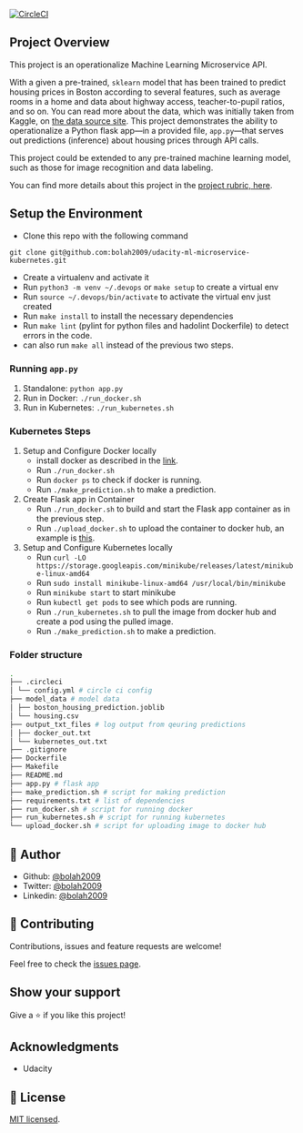 [![CircleCI](https://dl.circleci.com/status-badge/img/gh/bolah2009/udacity-ml-microservice-kubernetes/tree/master.svg?style=svg)](https://dl.circleci.com/status-badge/redirect/gh/bolah2009/udacity-ml-microservice-kubernetes/tree/master)

## Project Overview

This project is an operationalize Machine Learning Microservice API.

With a given a pre-trained, `sklearn` model that has been trained to predict housing prices in Boston according to several features, such as average rooms in a home and data about highway access, teacher-to-pupil ratios, and so on. You can read more about the data, which was initially taken from Kaggle, on [the data source site](https://www.kaggle.com/c/boston-housing). This project demonstrates the ability to operationalize a Python flask app—in a provided file, `app.py`—that serves out predictions (inference) about housing prices through API calls.

This project could be extended to any pre-trained machine learning model, such as those for image recognition and data labeling.

You can find more details about this project in the [project rubric, here](https://review.udacity.com/#!/rubrics/2576/view).

## Setup the Environment

- Clone this repo with the following command

```
git clone git@github.com:bolah2009/udacity-ml-microservice-kubernetes.git
```

- Create a virtualenv and activate it
- Run `python3 -m venv ~/.devops` or `make setup` to create a virtual env
- Run `source ~/.devops/bin/activate` to activate the virtual env just created
- Run `make install` to install the necessary dependencies
- Run `make lint` (pylint for python files and hadolint Dockerfile) to detect errors in the code.
- can also run `make all` instead of the previous two steps.

### Running `app.py`

1. Standalone: `python app.py`
2. Run in Docker: `./run_docker.sh`
3. Run in Kubernetes: `./run_kubernetes.sh`

### Kubernetes Steps

1. Setup and Configure Docker locally
   - install docker as described in the [link](https://docs.docker.com/engine/install/ubuntu/).
   - Run `./run_docker.sh`
   - Run `docker ps` to check if docker is running.
   - Run `./make_prediction.sh` to make a prediction.
2. Create Flask app in Container
   - Run `./run_docker.sh` to build and start the Flask app container as in the previous step.
   - Run `./upload_docker.sh` to upload the container to docker hub, an example is [this](https://hub.docker.com/repository/docker/bolah2009/udacity-ml-microservice).
3. Setup and Configure Kubernetes locally
   - Run `curl -LO https://storage.googleapis.com/minikube/releases/latest/minikube-linux-amd64`
   - Run `sudo install minikube-linux-amd64 /usr/local/bin/minikube`
   - Run `minikube start` to start minikube
   - Run `kubectl get pods` to see which pods are running.
   - Run `./run_kubernetes.sh` to pull the image from docker hub and create a pod using the pulled image.
   - Run `./make_prediction.sh` to make a prediction.

### Folder structure

```sh
.
├── .circleci
│ └── config.yml # circle ci config
├── model_data # model data
│ ├── boston_housing_prediction.joblib
│ └── housing.csv
├── output_txt_files # log output from qeuring predictions
│ ├── docker_out.txt
│ └── kubernetes_out.txt
├── .gitignore
├── Dockerfile
├── Makefile
├── README.md
├── app.py # flask app
├── make_prediction.sh # script for making prediction
├── requirements.txt # list of dependencies
├── run_docker.sh # script for running docker
├── run_kubernetes.sh # script for running kubernetes
└── upload_docker.sh # script for uploading image to docker hub
```

## 👤 Author

- Github: [@bolah2009](https://github.com/bolah2009)
- Twitter: [@bolah2009](https://twitter.com/bolah2009)
- Linkedin: [@bolah2009](https://www.linkedin.com/in/bolah2009/)

## 🤝 Contributing

Contributions, issues and feature requests are welcome!

Feel free to check the [issues page](../../issues).

## Show your support

Give a ⭐️ if you like this project!

## Acknowledgments

- Udacity

## 📝 License

[MIT licensed](./LICENSE).
